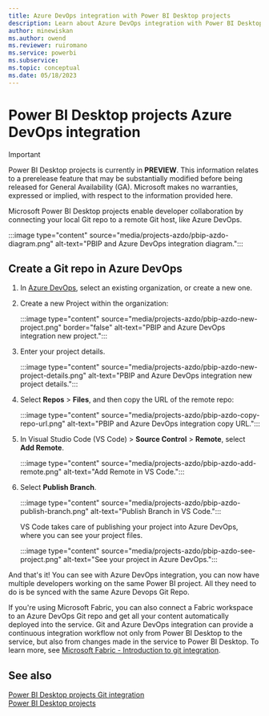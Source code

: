 ```yaml
---
title: Azure DevOps integration with Power BI Desktop projects
description: Learn about Azure DevOps integration with Power BI Desktop projects
author: minewiskan
ms.author: owend
ms.reviewer: ruiromano
ms.service: powerbi
ms.subservice:
ms.topic: conceptual
ms.date: 05/18/2023
---
```


# Power BI Desktop projects Azure DevOps integration

> [!IMPORTANT]
> Power BI Desktop projects is currently in **PREVIEW**. This information relates to a prerelease feature that may be substantially modified before being released for General Availability (GA). Microsoft makes no warranties, expressed or implied, with respect to the information provided here.

Microsoft Power BI Desktop projects enable developer collaboration by connecting your local Git repo to a remote Git host, like Azure DevOps.

:::image type="content" source="media/projects-azdo/pbip-azdo-diagram.png" alt-text="PBIP and Azure DevOps integration diagram.":::

## Create a Git repo in Azure DevOps

1. In [Azure DevOps](https://dev.azure.com/), select an existing organization, or create a new one.

1. Create a new Project within the organization:

    :::image type="content" source="media/projects-azdo/pbip-azdo-new-project.png" border="false" alt-text="PBIP and Azure DevOps integration new project.":::

1. Enter your project details.

    :::image type="content" source="media/projects-azdo/pbip-azdo-new-project-details.png" alt-text="PBIP and Azure DevOps integration new project details.":::

1. Select **Repos** > **Files**, and then copy the URL of the remote repo:

    :::image type="content" source="media/projects-azdo/pbip-azdo-copy-repo-url.png" alt-text="PBIP and Azure DevOps integration copy URL.":::

1. In Visual Studio Code (VS Code) > **Source Control** > **Remote**, select **Add Remote**.

    :::image type="content" source="media/projects-azdo/pbip-azdo-add-remote.png" alt-text="Add Remote in VS Code.":::

1. Select **Publish Branch**.

    :::image type="content" source="media/projects-azdo/pbip-azdo-publish-branch.png" alt-text="Publish Branch in VS Code.":::

    VS Code takes care of publishing your project into Azure DevOps, where you can see your project files.

    :::image type="content" source="media/projects-azdo/pbip-azdo-see-project.png" alt-text="See your project in Azure DevOps.":::

And that's it! You can see with Azure DevOps integration, you can now have multiple developers working on the same Power BI project. All they need to do is be synced with the same Azure Devops Git Repo.

If you're using Microsoft Fabric, you can also connect a Fabric workspace to an Azure DevOps Git repo and get all your content automatically deployed into the service. Git and Azure DevOps integration can provide a continuous integration workflow not only from Power BI Desktop to the service, but also from changes made in the service to Power BI Desktop. To learn more, see [Microsoft Fabric - Introduction to git integration](/fabric/cicd/git-integration/intro-to-git-integration).

## See also

[Power BI Desktop projects Git integration](projects-git.md)  
[Power BI Desktop projects](projects-overview.md)  
